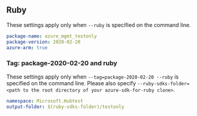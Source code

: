 ## Ruby

These settings apply only when `--ruby` is specified on the command line.

```yaml
package-name: azure_mgmt_testonly
package-version: 2020-02-20
azure-arm: true
```

### Tag: package-2020-02-20 and ruby

These settings apply only when `--tag=package-2020-02-20 --ruby` is specified on the command line.
Please also specify `--ruby-sdks-folder=<path to the root directory of your azure-sdk-for-ruby clone>`.

```yaml $(tag) == 'package-2020-02-20' && $(ruby)
namespace: Microsoft.Hubtest
output-folder: $(ruby-sdks-folder)/testonly
```
